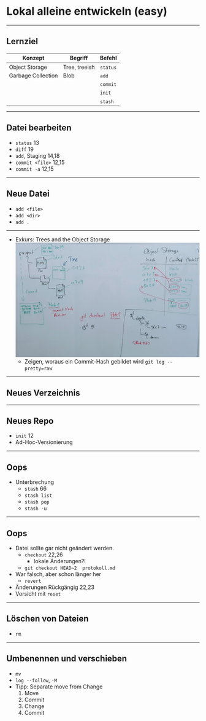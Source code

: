 # Lokal alleine entwickeln (easy)
_________________________________________

## Lernziel

| Konzept              | Begriff              | Befehl               |
|----------------------|----------------------|----------------------|
| Object Storage       | Tree, treeish        | `status`             |
| Garbage Collection   | Blob                 | `add`                |
|                      |                      | `commit`             |
|                      |                      | `init`               |
|                      |                      | `stash`              |

_________________________________________

## Datei bearbeiten

   - `status` 13
   - `diff` 19
   - `add`, Staging 14,18
   - `commit <file>` 12,15
   - `commit -a` 12,15

_________________________________________

## Neue Datei

   - `add <file>`
   - `add <dir>`
   - `add .`


_________________________________________

 * Exkurs: Trees and the Object Storage
    ![Trees and the Object Storage](abb/trees-and-object-storage.jpg)
   - Zeigen, woraus ein Commit-Hash gebildet wird
     `git log --pretty=raw`

_________________________________________


## Neues Verzeichnis

_________________________________________

## Neues Repo

 * `init` 12
 * Ad-Hoc-Versionierung

_________________________________________

## Oops

   - Unterbrechung
     - `stash` 66
     - `stash list`
     - `stash pop`
     - `stash -u`

_________________________________________

## Oops

   - Datei sollte gar nicht geändert werden.
     - `checkout` 22,26
       - lokale Änderungen?!
     - `git checkout HEAD~2  protokoll.md`
   - War falsch, aber schon länger her
     - `revert`
   - Änderungen Rückgängig 22,23
   - Vorsicht mit `reset`

_________________________________________

## Löschen von Dateien

   - `rm`

_________________________________________

## Umbenennen und verschieben

   - `mv`
   - `log --follow`, `-M`
   - Tipp: Separate move from Change
     1. Move
     1. Commit
     1. Change
     1. Commit


